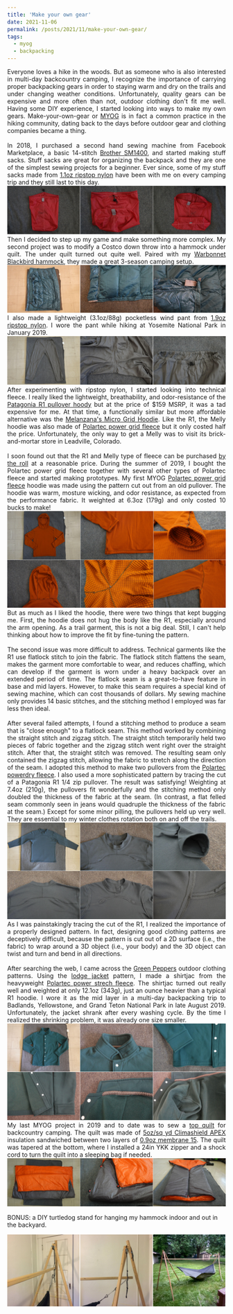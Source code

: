 ```yaml
---
title: 'Make your own gear'
date: 2021-11-06
permalink: /posts/2021/11/make-your-own-gear/
tags:
  - myog
  - backpacking
---
```


<div style="text-align: justify">
Everyone loves a hike in the woods. But as someone who is also interested in multi-day backcountry camping, I recognize the importance of carrying proper backpacking gears in order to staying warm and dry on the trails and under changing weather conditions. Unfortunately, quality gears can be expensive and more often than not, outdoor clothing don't fit me well. Having some DIY experience, I started looking into ways to make my own gears. Make-your-own-gear or <a href="https://www.reddit.com/r/myog/">MYOG</a> is in fact a common practice in the hiking community, dating back to the days before outdoor gear and clothing companies became a thing.
</div><br>

<div style="text-align: justify">
In 2018, I purchased a second hand sewing machine from Facebook Marketplace, a basic 14-stitch <a href="https://www.brother-usa.com/products/sm1400">Brother SM1400</a>, and started making stuff sacks. Stuff sacks are great for organizing the backpack and they are one of the simplest sewing projects for a beginner. Ever since, some of my stuff sacks made from <a href="https://ripstopbytheroll.com/products/1-1-oz-silnylon">1.1oz ripstop nylon</a> have been with me on every camping trip and they still last to this day.
</div>
<img src="https://github.com/uncertaingraph/me/blob/fafe86c2315608cd02c4b60b10e4af9e8eb8ac4a/images/myog-stuff-sack.png?raw=true"> <br>

<div style="text-align: justify">
Then I decided to step up my game and make something more complex. My second project was to modify a Costco down throw into a hammock under quilt. The under quilt turned out quite well. Paired with my <a href="https://www.warbonnetoutdoors.com/product/blackbird/">Warbonnet Blackbird hammock</a>, they made a great 3-season camping setup.
</div>
<img src="https://github.com/uncertaingraph/me/blob/d67c56db24d86b18b490e00faa53385daa42bd45/images/myog-hammock-under-quilt.png?raw=true"> <br>

<div style="text-align: justify">
I also made a lightweight (3.1oz/88g) pocketless wind pant from <a href="https://ripstopbytheroll.com/products/1-9-oz-ripstop-nylon-1">1.9oz ripstop nylon</a>. I wore the pant while hiking at Yosemite National Park in January 2019.
</div>
<img src="https://github.com/uncertaingraph/me/blob/fafe86c2315608cd02c4b60b10e4af9e8eb8ac4a/images/myog-wind-pant.png?raw=true"> <br>

<div style="text-align: justify">
After experimenting with ripstop nylon, I started looking into technical fleece. I really liked the lightweight, breathability, and odor-resistance of the <a href="https://www.patagonia.com/product/mens-r1-regulator-fleece-pullover-hoody/40069.html?dwvar_40069_color=BLK">Patagonia R1 pullover hoody</a> but at the price of $159 MSRP, it was a tad expensive for me. At that time, a functionally similar but more affordable alternative was the <a href="https://melanzana.com/product/micro-grid-hoodie">Melanzana's Micro Grid Hoodie</a>. Like the R1, the Melly hoodie was also made of <a href="https://www.polartec.com/fabrics/base/power-grid">Polartec power grid fleece</a> but it only costed half the price. Unfortunately, the only way to get a Melly was to visit its brick-and-mortar store in Leadville, Colorado. 
</div><br>

<div style="text-align: justify">
I soon found out that the R1 and Melly type of fleece can be purchased <a href="https://www.millyardage.com/default.asp">by the roll</a> at a reasonable price. During the summer of 2019, I bought the Polartec power grid fleece together with several other types of Polartec fleece and started making prototypes. My first MYOG <a href="https://www.millyardage.com/ProductDetails.asp?ProductCode=9068&CartID=0">Polartec power grid fleece</a> hoodie was made using the pattern cut out from an old pullover. The hoodie was warm, mosture wicking, and odor resistance, as expected from the performance fabric. It weighted at 6.3oz (179g) and only costed 10 bucks to make!
</div>
<img src="https://github.com/uncertaingraph/me/blob/d67c56db24d86b18b490e00faa53385daa42bd45/images/myog-microgrid-hoodie.png?raw=true"> <br>

<div style="text-align: justify">
But as much as I liked the hoodie, there were two things that kept bugging me. First, the hoodie does not hug the body like the R1, especially around the arm opening. As a trail garment, this is not a big deal. Still, I can't help thinking about how to improve the fit by fine-tuning the pattern. 
</div><br>

<div style="text-align: justify">
The second issue was more difficult to address. Technical garments like the R1 use flatlock stitch to join the fabric. The flatlock stitch flattens the seam, makes the garment more comfortable to wear, and reduces chaffing, which can develop if the garment is worn under a heavy backpack over an extended period of time. The flatlock seam is a great-to-have feature in base and mid layers. However, to make this seam requires a special kind of sewing machine, which can cost thousands of dollars. My sewing machine only provides 14 basic stitches, and the stitching method I employed was far less then ideal.
</div><br>

<div style="text-align: justify">
After several failed attempts, I found a stitching method to produce a seam that is "close enough" to a flatlock seam. This method worked by combining the straight stitch and zigzag stitch. The straight stitch temporarily held two pieces of fabric together and the zigzag stitch went right over the straight stitch. After that, the straight stitch was removed. The resulting seam only contained the zigzag stitch, allowing the fabric to stretch along the direction of the seam. I adopted this method to make two pullovers from the <a href="https://www.millyardage.com/ProductDetails.asp?ProductCode=7304SQ&CartID=0">Polartec powerdry fleece</a>. I also used a more sophisticated pattern by tracing the cut of a Patagonia R1 1/4 zip pullover. The result was satisfying! Weighting at 7.4oz (210g), the pullovers fit wonderfully and the stitching method only doubled the thickness of the fabric at the seam. (In contrast, a flat felled seam commonly seen in jeans would quadruple the thickness of the fabric at the seam.) Except for some minor pilling, the pullovers held up very well. They are essential to my winter clothes rotation both on and off the trails.
</div>
<img src="https://github.com/uncertaingraph/me/blob/d67c56db24d86b18b490e00faa53385daa42bd45/images/myog-pullover.png?raw=true"> <br>

<div style="text-align: justify">
As I was painstakingly tracing the cut of the R1, I realized the importance of a properly designed pattern. In fact, designing good clothing patterns are deceptively difficult, because the pattern is cut out of a 2D surface (i.e., the fabric) to wrap around a 3D object (i.e., your body) and the 3D object can twist and turn and bend in all directions. 
</div><br>

<div style="text-align: justify">
After searching the web, I came across the <a href="https://www.thegreenpepper.com/">Green Peppers</a> outdoor clothing patterns. Using the <a href="https://www.thegreenpepper.com/product/532-adults-polar-lodge-jacket-pattern/">lodge jacket</a> pattern, I made a shirtjac from the heavyweight <a href="https://www.millyardage.com/ProductDetails.asp?ProductCode=9401SQ&CartID=0">Polartec power strech fleece</a>. The shirtjac turned out really well and weighted at only 12.1oz (343g), just an ounce heavier than a typical R1 hoodie. I wore it as the mid layer in a multi-day backpacking trip to Badlands, Yellowstone, and Grand Teton National Park in late August 2019. Unfortunately, the jacket shrank after every washing cycle. By the time I realized the shrinking problem, it was already one size smaller.
</div>
<img src="https://github.com/uncertaingraph/me/blob/d67c56db24d86b18b490e00faa53385daa42bd45/images/myog-shirt-jac.png?raw=true"> <br>

<div style="text-align: justify">
My last MYOG project in 2019 and to date was to sew a <a href="https://backcountrybanter.com/how-to-build-a-synthetic-top-quilt-diy-myog/">top quilt</a> for backcountry camping. The quilt was made of <a href="https://ripstopbytheroll.com/products/climashield-apex-5-oz-sq-yd">5oz/sq yd Climashield APEX</a> insulation sandwiched between two layers of <a href="https://ripstopbytheroll.com/products/0-9-oz-membrane-15-poly-taffeta">0.9oz membrane 15</a>. The quilt was tapered at the bottom, where I installed a 24in YKK zipper and a shock cord to turn the quilt into a sleeping bag if needed.
</div>
<img src="https://github.com/uncertaingraph/me/blob/d67c56db24d86b18b490e00faa53385daa42bd45/images/myog-top-quilt.png?raw=true"> <br>

BONUS: a DIY turtledog stand for hanging my hammock indoor and out in the backyard.

<img src="https://github.com/uncertaingraph/me/blob/d67c56db24d86b18b490e00faa53385daa42bd45/images/myog-turtledog-hammock-stand.png?raw=true"> <br>

